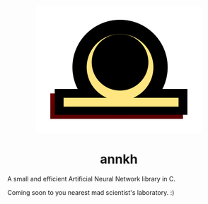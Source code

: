 <center>

![(icon)](annkh-icon.svg)

# annkh

</center>

A small and efficient Artificial Neural Network library in C.

Coming soon to you nearest mad scientist's laboratory. :)
